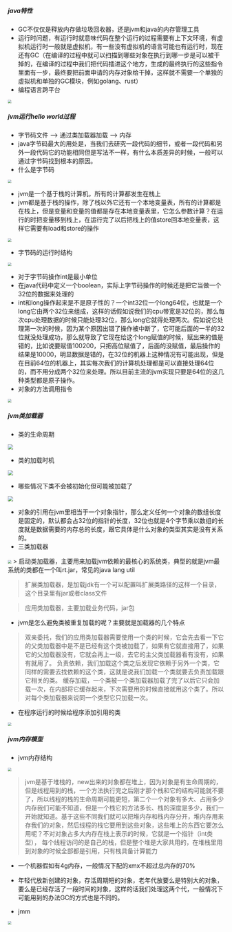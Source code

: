 ##### java特性
- GC不仅仅是释放内存做垃圾回收器，还是jvm和java的内存管理工具
- 运行时问题，有运行时就意味代码在整个运行的过程需要有上下文环境，有虚拟机运行时一般就是虚拟机，有一些没有虚拟机的语言可能也有运行时，现在还有GC（在编译的过程中就可以扫描到哪些对象在执行到哪一步是可以被干掉的，在编译的过程中我们把代码插进这个地方，生成的最终执行的这些指令里面有一步，最终要把前面申请的内存对象给干掉，这样就不需要一个单独的虚拟机和单独的GC模块，例如golang、rust）
- 编程语言跨平台
<img src="/资源/Image.png" style="zoom:50%;" />

##### jvm运行hello world过程

- 字节码文件 --> 通过类加载器加载 --> 内存
- java字节码最大的用处是，当我们去研究一段代码的细节，或者一段代码和另外一段代码它的功能相同但是写法不一样，有什么本质差异的时候，一般可以通过字节码找到根本的原因。
- 什么是字节码
<img src="资源\Image [1].png" style="zoom:50%;" />

- jvm是一个基于栈的计算机，所有的计算都发生在栈上
- jvm都是基于栈的操作，除了栈以外它还有一个本地变量表，所有的计算都是在栈上，但是变量和变量的值都是存在本地变量表里，它怎么参数计算？在运行的时把变量移到栈上，在运行完了以后把栈上的值store回本地变量表，这样它需要有load和store的操作
<img src="资源\Image [2].png" style="zoom:50%;" />

- 字节码的运行时结构
<img src="资源\Image [3].png" style="zoom:50%;" />

- 对于字节码操作int是最小单位
- 在java代码中定义一个boolean，实际上字节码操作的时候还是把它当做一个32位的数据来处理的
- int和long操作起来是不是原子性的？一个int32位一个long64位，也就是一个long它由两个32位来组成，这样的话假如说我们的cpu带宽是32位的，那么每次cpu处理数据的时候只能处理32位，那么long它就得处理两次。假如说它处理第一次的时候，因为某个原因出错了操作被中断了，它可能后面的一半的32位就没处理成功，那么就导致了它现在给这个long赋值的时候，赋出来的值是错的，比如说要赋值100200，只把高位赋值了，后面的没赋值，最后操作的结果是10000，明显数据是错的，在32位的机器上这种情况有可能出现，但是在目前64位的机器上，其实每次我们的计算机处理都是可以直接处理64位的，而不用分成两个32位来处理。所以目前主流的jvm实现只要是64位的这几种类型都是原子操作。
- 对象的方法调用指令
<img src="资源\Image [4].png" style="zoom:50%;" />

##### jvm类加载器
- 类的生命周期

<img src="资源\Image [5].png" style="zoom:75%;" />

- 类的加载时机
<img src="资源\Image [6].png" style="zoom:75%;" />

- 哪些情况下类不会被初始化但可能被加载了

<img src="资源\Image [7].png" style="zoom:75%;" />

- 对象的引用在jvm里相当于一个对象指针，那么定义任何一个对象的数组长度是固定的，默认都会占32位的指针的长度，32位也就是4个字节乘以数组的长度就是数据需要的内存总的长度，跟它具体是什么对象的类型其实是没有关系的。
- 三类加载器
<img src="资源\Image [8].png" style="zoom:50%;" />
> 启动类加载器，主要用来加载jvm依赖的最核心的系统类，典型的就是jvm最系统的类都在一个叫rt.jar，常见的java lang util

> 扩展类加载器，是加载jdk有一个可以配置叫扩展类路径的这样一个目录，这个目录里有jar或者class文件

> 应用类加载器，主要加载业务代码，jar包

- jvm是怎么避免类被重复加载的呢？主要就是加载器的几个特点
> 双亲委托，我们的应用类加载器需要使用一个类的时候，它会先去看一下它的父类加载器中是不是已经有这个类被加载了，如果有它就直接用了，如果它的父加载器没有，它就会再上一级，去它的主父类加载器看有没有，如果有就用了。
> 负责依赖，我们加载这个类之后发现它依赖于另外一个类，它同样的需要去找依赖的这个类，这就是说我们加载一个类就要去负责加载跟它相关的类。
> 缓存加载，一个类被一个类加载器加载了完了以后它只会加载一次，在内部将它缓存起来，下次需要用的时候直接就用这个类了。所以对每个类加载器来说同一个类型它只加载一次。

- 在程序运行的时候给程序添加引用的类
<img src="资源\Image [9].png" style="zoom:50%;" />

##### jvm内存模型
- jvm内存结构
<img src="资源\Image [10].png" style="zoom:50%;" />

> jvm是基于堆栈的，new出来的对象都在堆上，因为对象是有生命周期的，但是线程用到的栈，一个方法执行完之后刚才那个栈和它的结构可能就不要了，所以线程的栈的生命周期可能更短，第二个一个对象有多大、占用多少内存我们可能不知道，但是一个栈它的方法多长、栈的深度是多少，我们一开始就知道。基于这些不同我们就可以把堆内存和栈内存分开，堆内存用来存我们的对象，然后线程的栈它要用到这些对象，这些堆上的东西它要怎么用呢？不对对象占多大内存在栈上表示的时候，它就是一个指针（int类型），
> 每个线程访问的是自己的栈，但是整个堆是大家共用的，在堆栈里用到对象的时候全部都是引用，只有栈具备计算能力

- 一个机器假如有4g内存，一般情况下配的xmx不超过总内存的70%

- 年轻代放新创建的对象，存活周期短的对象，老年代放要么是特别大的对象，要么是已经存活了一段时间的对象，这样的话我们处理这两个代，一般情况下可能用到的办法GC的方式也是不同的。
- jmm

<img src="资源\Image [11].png" style="zoom:50%;" />

